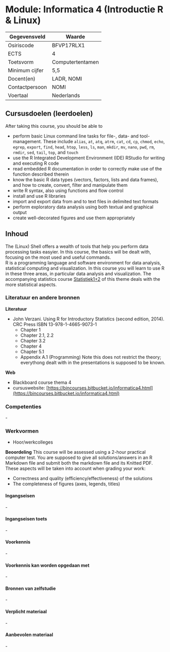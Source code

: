 # Module: Informatica 4 (Introductie R & Linux)

| Gegevensveld  | Waarde |
| ------------- | ------------- |
| Osiriscode  | BFVP17RLX1  |
| ECTS  | 4 |
| Toetsvorm  | Computertentamen |
| Minimum cijfer  | 5,5 |
| Docent(en)  | LADR, NOMI |
| Contactpersoon  | NOMI |
| Voertaal  | Nederlands |

## Cursusdoelen (leerdoelen)

After taking this course, you should be able to  

- perform basic Linux command line tasks for file-, data- and tool-management. These include `alias`, `at`, `atq`, `atrm`, `cat`, `cd`, `cp`, `chmod`, `echo`, `egrep`, `export`, `find`, `head`, `htop`, `less`, `ls`, `man`, `mkdir`, `mv`, `nano`, `pwd`, `rm`, `rmdir`, `sed`, `tail`, `top`, and `touch`
- use the R Integrated Development Environment (IDE) RStudio for writing and executing R code
- read embedded R documentation in order to correctly make use of the function described therein
- know the basic R data types (vectors, factors, lists and data frames), and how to create, convert, filter and manipulate them
- write R syntax, also using functions and flow control
- install and use R libraries
- import and export data from and to text files in delimited text formats
- perform exploratory data analysis using both textual and graphical output
- create well-decorated figures and use them appropriately


## Inhoud

The (Linux) Shell offers a wealth of tools that help you perform data processing tasks easyier. In this course, the basics will be dealt with, focusing on the most used and useful commands.  
R is a programming language and software environment for data analysis, statistical computing and visualization. In this course you will learn to use R in these three areas, in particular data analysis and visualization. The accompanying statistics course [Statistiek1+2](statistiek12.md) of this theme deals with the more statistical aspects.

### Literatuur en andere bronnen

**Literatuur**  
- John Verzani. Using R for Introductory Statistics (second edition, 2014). CRC Press ISBN 13-978-1-4665-9073-1  
    - Chapter 1
    - Chapter 2.1, 2.2
    - Chapter 3.2
    - Chapter 4
    - Chapter 5.1
    - Appendix A.1 (Programming)
Note this does not restrict the theory; everythong dealt with in the presentations is supposed to be known.

**Web**
- Blackboard course thema 4
- cursuswebsite: [https://bincourses.bitbucket.io/informatica4.html](https://bincourses.bitbucket.io/informatica4.html)

### Competenties
\-

### Werkvormen  
- Hoor/werkcolleges

**Beoordeling**
This course will be assessed using a 2-hour practical computer test. You are supposed to give all solutions/answers in an R Markdown file and submit both the markdown file and its Knitted PDF. These aspects will be taken into account when grading your work:  

- Correctness and quality (efficiency/effectiveness) of the solutions
- The completeness of figures (axes, legends, titles)

#### Ingangseisen 
\- 

#### Ingangseisen toets
\- 

#### Voorkennis
\-

#### Voorkennis kan worden opgedaan met
\-

#### Bronnen van zelfstudie
\-

#### Verplicht materiaal
\-

#### Aanbevolen materiaal
\-

